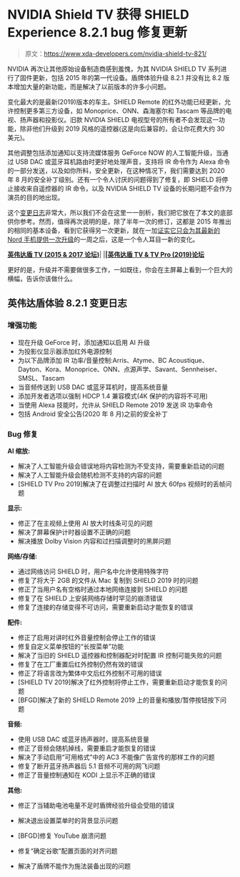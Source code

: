 # NVIDIA Shield TV 获得 SHIELD Experience 8.2.1 bug 修复更新

> 原文：<https://www.xda-developers.com/nvidia-shield-tv-821/>

NVIDIA 再次让其他原始设备制造商感到羞愧，为其 NVIDIA SHIELD TV 系列进行了固件更新，包括 2015 年的第一代设备。盾牌体验升级 8.2.1 并没有比 8.2 版本增加大量的新功能，而是解决了以前版本的许多小问题。

变化最大的是最新(2019)版本的车主。SHIELD Remote 的红外功能已经更新，允许控制更多第三方设备，如 Monoprice、ONN、森海塞尔和 Tascam 等品牌的电视、扬声器和投影仪。旧款 NVIDIA SHIELD 电视型号的所有者不会发现这一功能，除非他们升级到 2019 风格的遥控器(这是向后兼容的，会让你花费大约 30 美元)。

其他调整包括添加通知以支持流媒体服务 GeForce NOW 的人工智能升级，当通过 USB DAC 或蓝牙耳机路由时更好地处理声音，支持将 IR 命令作为 Alexa 命令的一部分发送，以及如你所料，安全更新，在这种情况下，我们需要达到 2020 年 8 月的安全补丁级别。还有一个令人讨厌的问题得到了修复，即 SHIELD 将停止接收来自遥控器的 IR 命令，以及 NVIDIA SHIELD TV 设备的长期问题不会作为演员的目的地出现。

这个[变更日志](https://www.nvidia.com/en-us/geforce/forums/shield-tv/9/408656/shield-experience-upgrade-821released-11162020/)非常大，所以我们不会在这里一一剖析，我们把它放在了本文的底部供你参考。然而，值得再次说明的是，除了半年一次的修订，这都是 2015 年推出的相同的基本设备，看到它获得另一次更新，就在一加[证实它只会为其最新的 Nord 手机提供一次升级](https://www.xda-developers.com/oneplus-nord-n10-n100-android-update/)的一周之后，这是一个令人耳目一新的变化。

**[英伟达盾 TV (2015 & 2017 论坛)](https://forum.xda-developers.com/shield-tv)**| |**|[英伟达盾 TV & TV Pro (2019)论坛](https://forum.xda-developers.com/shield-tv-pro)**

更好的是，升级并不需要做很多工作，一如既往，你会在主屏幕上看到一个巨大的横幅，告诉你该做什么。

## 英伟达盾体验 8.2.1 变更日志

### **增强功能**

*   现在升级 GeForce 时，添加通知以启用 AI 升级
*   为投影仪显示器添加红外电源控制
*   为以下品牌添加 IR 功率/音量控制:Arris、Atyme、BC Acoustique、Dayton、Kora、Monoprice、ONN、点源声学、Savant、Sennheiser、SMSL、Tascam
*   当音频传送到 USB DAC 或蓝牙耳机时，提高系统音量
*   添加开发者选项以强制 HDCP 1.4 兼容模式(4K 保护的内容将不可用)
*   当使用 Alexa 技能时，允许从 SHIELD Remote 2019 发送 IR 功率命令
*   包括 Android 安全公告(2020 年 8 月)之前的安全补丁

### **Bug 修复**

**AI 缩放:**

*   解决了人工智能升级会错误地将内容检测为不受支持，需要重新启动的问题
*   解决了人工智能升级会随机检测不支持的内容的问题
*   [SHIELD TV Pro 2019]解决了在调整过扫描时 AI 放大 60fps 视频时的丢帧问题

**显示:**

*   修正了在主视频上使用 AI 放大时线条可见的问题
*   解决了屏幕保护计时器设置不正确的问题
*   解决播放 Dolby Vision 内容和过扫描调整时的黑屏问题

**网络/存储:**

*   通过网络访问 SHIELD 时，用户名中允许使用特殊字符
*   修复了将大于 2GB 的文件从 Mac 复制到 SHIELD 2019 时的问题
*   修正了当用户名有空格时通过本地网络连接到 SHIELD 的问题
*   修复了在 SHIELD 上安装网络存储时罕见的崩溃错误
*   修复了连接的存储变得不可访问，需要重新启动才能恢复的错误

**配件:**

*   修正了启用对讲时红外音量控制会停止工作的错误
*   修复自定义菜单按钮的“长按菜单”功能
*   解决了当旧的 SHIELD 遥控器和控制器配对时配置 IR 控制可能失败的问题
*   修复了在工厂重置后红外控制仍然有效的错误
*   修正了将语言改为繁体中文后红外控制不可用的错误
*   [SHIELD TV 2019]解决了红外控制将停止工作，需要重新启动才能恢复的问题
*   [BFGD]解决了新的 SHIELD Remote 2019 上的音量和播放/暂停按钮按下问题

**音频:**

*   使用 USB DAC 或蓝牙扬声器时，提高系统音量
*   修正了音频会随机掉线，需要重启才能恢复的错误
*   解决了手动启用“可用格式”中的 AC3 不能像广告宣传的那样工作的问题
*   修复了断开蓝牙扬声器后 5.1 音频不可用的网飞问题
*   修正了音量控制通知在 KODI 上显示不正确的错误

**其他:**

*   修正了当辅助电池电量不足时盾牌经验升级会受阻的错误
*   解决退出设置菜单时的背景显示问题
*   [BFGD]修复 YouTube 崩溃问题
*   修复“确定谷歌”配置页面的对齐问题

*   解决了盾牌不能作为施法装备出现的问题
